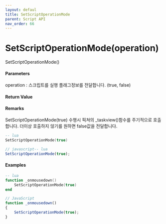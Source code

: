 ```yaml
---
layout: defaul
title: SetScriptOperationMode
parent: Script API
nav_order: 66
---
```

# SetScriptOperationMode\(operation\)

SetScriptOperationMode\(\)

#### Parameters

operation : 스크립트를 실행 플래그정보를 전달합니다. \(true, false\)

#### Return Value



#### Remarks

SetScriptOperationMode\(true\) 수행시 픽쳐의 \_taskview\(\)함수를 주기적으로 호출합니다. 더이상 호출하지 않기를 원하면 false값을 전달합니다.

```lua
-- lua
SetScriptOperationMode(true)
```

```js
// javascript-- lua
SetScriptOperationMode(true);
```

#### 

#### Examples

```lua
-- lua
function _onmousedown()
    SetScriptOperationMode(true)
end
```

```js
// JavaScript
function _onmousedown()
{    
    SetScriptOperationMode(true);
}
```



